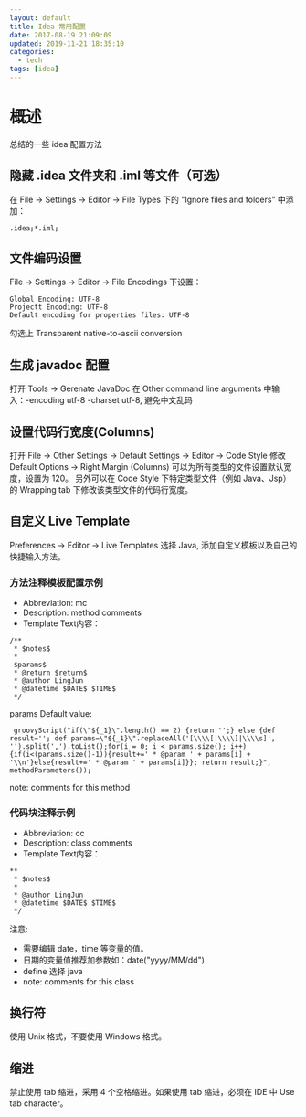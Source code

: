 ```yaml
---
layout: default
title: Idea 常用配置
date: 2017-08-19 21:09:09
updated: 2019-11-21 18:35:10
categories:
  - tech
tags: [idea]
---
```

# 概述
总结的一些 idea 配置方法

## 隐藏 .idea 文件夹和 .iml 等文件（可选）

在 File -> Settings -> Editor -> File Types 下的 "Ignore files and folders" 中添加：
```
.idea;*.iml;
```
## 文件编码设置
File -> Settings -> Editor -> File Encodings 下设置：
```
Global Encoding: UTF-8
Projectt Encoding: UTF-8
Default encoding for properties files: UTF-8
```
勾选上 Transparent native-to-ascii conversion

## 生成 javadoc 配置
打开 Tools -> Gerenate JavaDoc
在 Other command line arguments 中输入：-encoding utf-8 -charset utf-8, 避免中文乱码

## 设置代码行宽度(Columns)
打开 File -> Other Settings -> Default Settings -> Editor -> Code Style
修改 Default Options -> Right Margin (Columns) 可以为所有类型的文件设置默认宽度，设置为 120。
另外可以在 Code Style 下特定类型文件（例如 Java、Jsp）的 Wrapping tab 下修改该类型文件的代码行宽度。

## 自定义 Live Template

Preferences -> Editor -> Live Templates 选择 Java, 添加自定义模板以及自己的快捷输入方法。

### 方法注释模板配置示例

- Abbreviation: mc
- Description: method comments
- Template Text内容：
```
/**
 * $notes$
 *
 $params$
 * @return $return$
 * @author LingJun
 * @datetime $DATE$ $TIME$
 */
```

params Default value:
```
 groovyScript("if(\"${_1}\".length() == 2) {return '';} else {def result=''; def params=\"${_1}\".replaceAll('[\\\\[|\\\\]|\\\\s]', '').split(',').toList();for(i = 0; i < params.size(); i++) {if(i<(params.size()-1)){result+=' * @param ' + params[i] + '\\n'}else{result+=' * @param ' + params[i]}}; return result;}", methodParameters());
```

note: comments for this method


### 代码块注释示例


- Abbreviation: cc
- Description: class comments
- Template Text内容：
```
**
 * $notes$
 *
 * @author LingJun
 * @datetime $DATE$ $TIME$
 */
```

注意:
- 需要编辑 date，time 等变量的值。
- 日期的变量值推荐加参数如：date("yyyy/MM/dd")
- define 选择 java
- note: comments for this class

## 换行符
使用 Unix 格式，不要使用 Windows 格式。

## 缩进
禁止使用 tab 缩进，采用 4 个空格缩进。如果使用 tab 缩进，必须在 IDE 中 Use tab character。